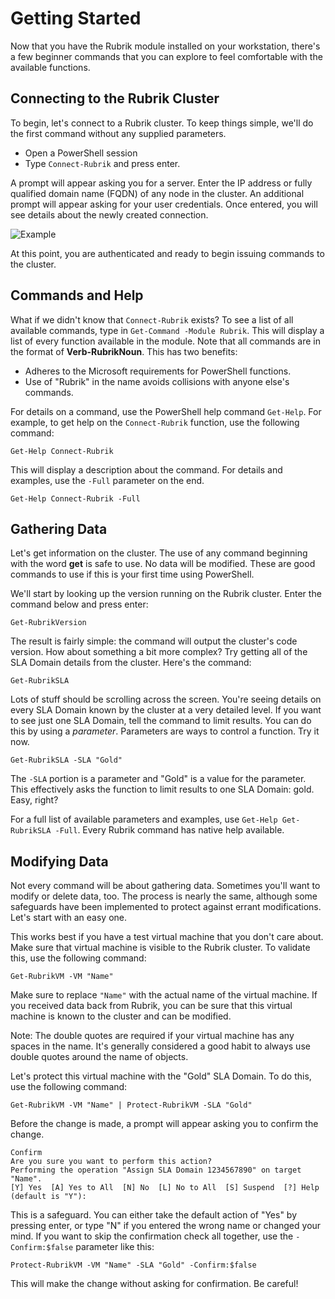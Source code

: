 # Getting Started

Now that you have the Rubrik module installed on your workstation, there's a few beginner commands that you can explore to feel comfortable with the available functions.

## Connecting to the Rubrik Cluster

To begin, let's connect to a Rubrik cluster. To keep things simple, we'll do the first command without any supplied parameters.

* Open a PowerShell session
* Type `Connect-Rubrik` and press enter.

A prompt will appear asking you for a server. Enter the IP address or fully qualified domain name \(FQDN\) of any node in the cluster. An additional prompt will appear asking for your user credentials. Once entered, you will see details about the newly created connection.

![Example](http://i.imgur.com/DKDDW3P.png)

At this point, you are authenticated and ready to begin issuing commands to the cluster.

## Commands and Help

What if we didn't know that `Connect-Rubrik` exists? To see a list of all available commands, type in `Get-Command -Module Rubrik`. This will display a list of every function available in the module. Note that all commands are in the format of **Verb-RubrikNoun**. This has two benefits:

* Adheres to the Microsoft requirements for PowerShell functions.
* Use of "Rubrik" in the name avoids collisions with anyone else's commands.

For details on a command, use the PowerShell help command `Get-Help`. For example, to get help on the `Connect-Rubrik` function, use the following command:

`Get-Help Connect-Rubrik`

This will display a description about the command. For details and examples, use the `-Full` parameter on the end.

`Get-Help Connect-Rubrik -Full`

## Gathering Data

Let's get information on the cluster. The use of any command beginning with the word **get** is safe to use. No data will be modified. These are good commands to use if this is your first time using PowerShell.

We'll start by looking up the version running on the Rubrik cluster. Enter the command below and press enter:

`Get-RubrikVersion`

The result is fairly simple: the command will output the cluster's code version. How about something a bit more complex? Try getting all of the SLA Domain details from the cluster. Here's the command:

`Get-RubrikSLA`

Lots of stuff should be scrolling across the screen. You're seeing details on every SLA Domain known by the cluster at a very detailed level. If you want to see just one SLA Domain, tell the command to limit results. You can do this by using a _parameter_. Parameters are ways to control a function. Try it now.

`Get-RubrikSLA -SLA "Gold"`

The `-SLA` portion is a parameter and "Gold" is a value for the parameter. This effectively asks the function to limit results to one SLA Domain: gold. Easy, right?

For a full list of available parameters and examples, use `Get-Help Get-RubrikSLA -Full`. Every Rubrik command has native help available.

## Modifying Data

Not every command will be about gathering data. Sometimes you'll want to modify or delete data, too. The process is nearly the same, although some safeguards have been implemented to protect against errant modifications. Let's start with an easy one.

This works best if you have a test virtual machine that you don't care about. Make sure that virtual machine is visible to the Rubrik cluster. To validate this, use the following command:

`Get-RubrikVM -VM "Name"`

Make sure to replace `"Name"` with the actual name of the virtual machine. If you received data back from Rubrik, you can be sure that this virtual machine is known to the cluster and can be modified.

Note: The double quotes are required if your virtual machine has any spaces in the name. It's generally considered a good habit to always use double quotes around the name of objects.

Let's protect this virtual machine with the "Gold" SLA Domain. To do this, use the following command:

`Get-RubrikVM -VM "Name" | Protect-RubrikVM -SLA "Gold"`

Before the change is made, a prompt will appear asking you to confirm the change.

```text
Confirm
Are you sure you want to perform this action?
Performing the operation "Assign SLA Domain 1234567890" on target "Name".
[Y] Yes  [A] Yes to All  [N] No  [L] No to All  [S] Suspend  [?] Help (default is "Y"):
```

This is a safeguard. You can either take the default action of "Yes" by pressing enter, or type "N" if you entered the wrong name or changed your mind. If you want to skip the confirmation check all together, use the `-Confirm:$false` parameter like this:

`Protect-RubrikVM -VM "Name" -SLA "Gold" -Confirm:$false`

This will make the change without asking for confirmation. Be careful!

